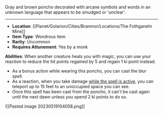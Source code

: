 Gray and brown poncho decorated with arcane symbols and words in an unknown language that appears to be smudged or 'unclear'.
 
---
- **Location**: [[Planet/Golarion/Cities/Branmor/Locations/The Fothganehr Mine]]
- **Item Type**: Wondrous item
- **Rarity**: Uncommon
- **Requires Attunement**: Yes by a monk

**Abilities**: ﻿When another creature heals you with magic, you can use your reaction to reduce the hit points regained by 5 and regain 1 ki point instead.
- As a bonus action while wearing this poncho, you can cast the blur spell. 
- As a reaction, when you take damage <u>while the spell is active</u>, you can teleport up to 15 feet to an unoccupied space you can see. 
- Once this spell has been cast from the poncho, it can't be cast again until the next dawn unless you spend 2 ki points to do so.

![[Pasted image 20230519104058.png]]